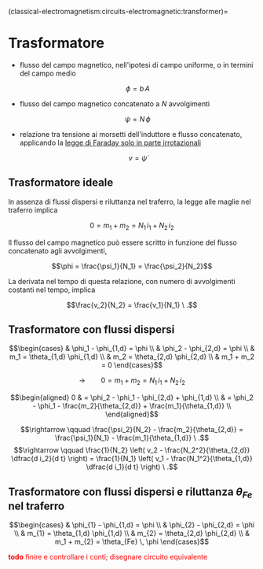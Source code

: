 <!--
```{article-info}
:author: basics
:date: "{sub-ref}`today`"
:read-time: "{sub-ref}`wordcount-minutes` min read"
```
-->

(classical-electromagnetism:circuits-electromagnetic:transformer)=
# Trasformatore

- flusso del campo magnetico, nell'ipotesi di campo uniforme, o in termini del campo medio

  $$\phi = b \, A$$

- flusso del campo magnetico concatenato a $N$ avvolgimenti

  $$\psi = N \, \phi$$

- relazione tra tensione ai morsetti dell'induttore e flusso concatenato, applicando la [legge di Faraday solo in parte irrotazionali](classical-electromagnetism:circuits-electric:induction)

  $$v = \dot{\psi}$$

## Trasformatore ideale

In assenza di flussi dispersi e riluttanza nel traferro, la legge alle maglie nel traferro implica

$$0 = m_1 + m_2 = N_1 \, i_1 + N_2 \, i_2$$

Il flusso del campo magnetico può essere scritto in funzione del flusso concatenato agli avvolgimenti,

$$\phi = \frac{\psi_1}{N_1} = \frac{\psi_2}{N_2}$$

La derivata nel tempo di questa relazione, con numero di avvolgimenti costanti nel tempo, implica

$$\frac{v_2}{N_2} = \frac{v_1}{N_1} \ .$$


## Trasformatore con flussi dispersi

$$\begin{cases}
 & \phi_1 - \phi_{1,d} = \phi \\
 & \phi_2 - \phi_{2,d} = \phi \\
 & m_1 = \theta_{1,d} \phi_{1,d} \\
 & m_2 = \theta_{2,d} \phi_{2,d} \\
 & m_1 + m_2 = 0
\end{cases}$$

$$\rightarrow \qquad 0 = m_1 + m_2 = N_1 \, i_1 + N_2 \, i_2$$

$$\begin{aligned}
  0 & = \phi_2 - \phi_1 - \phi_{2,d} + \phi_{1,d} \\
    & = \phi_2 - \phi_1 - \frac{m_2}{\theta_{2,d}} + \frac{m_1}{\theta_{1,d}} \\
\end{aligned}$$

$$\rightarrow \qquad \frac{\psi_2}{N_2} - \frac{m_2}{\theta_{2,d}} = \frac{\psi_1}{N_1} - \frac{m_1}{\theta_{1,d}} \ .$$
$$\rightarrow \qquad \frac{1}{N_2} \left( v_2 - \frac{N_2^2}{\theta_{2,d}} \dfrac{d i_2}{d t} \right) =  
                     \frac{1}{N_1} \left( v_1 - \frac{N_1^2}{\theta_{1,d}} \dfrac{d i_1}{d t} \right)  \ .$$


## Trasformatore con flussi dispersi e riluttanza $\theta_{Fe}$ nel traferro

$$\begin{cases}
 & \phi_{1} - \phi_{1,d} = \phi \\
 & \phi_{2} - \phi_{2,d} = \phi \\
 & m_{1} = \theta_{1,d} \phi_{1,d} \\
 & m_{2} = \theta_{2,d} \phi_{2,d} \\
 & m_1   + m_{2} = \theta_{Fe} \, \phi
\end{cases}$$

<span style="color:red">**todo** finire e controllare i conti; disegnare circuito equivalente</span>

<!--
$$\begin{aligned}
  \frac{\psi_{2}}{N_{2}} & = \phi_2 = \\
                     & = \phi + \phi_{2,d} = \\
                     & = \phi + \frac{m_2}{\theta_{2,d}} = \\
                     & = \phi + \frac{1}{\theta_{2,d}} ( \theta_{Fe} \, \phi - m_1 ) = \\
                     & = \left( 1 + \frac{\theta_{Fe}}{\theta_{2,d}} \right) \, \phi - \frac{1}{\theta_{2,d}} m_1 = \\
                     & = \left( 1 + \frac{\theta_{Fe}}{\theta_{2,d}} \right) \, \left( \frac{\psi_1}{N_1} - \frac{m_1}{\theta_{1,d}} \right) - \frac{1}{\theta_{2,d}} m_1 = \\
\end{aligned}$$
-->






